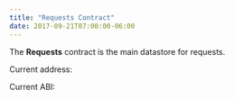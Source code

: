 ```yaml
---
title: "Requests Contract"
date: 2017-09-21T07:00:00-06:00
---
```

The **Requests** contract is the main datastore for requests.

<!--RQC CODE solidity Requests/Requests.sol -->

Current address:
<!--RQC ADDRESS Requests/Requests.address -->

Current ABI:
<!--RQC ABI Requests/Requests.abi -->
